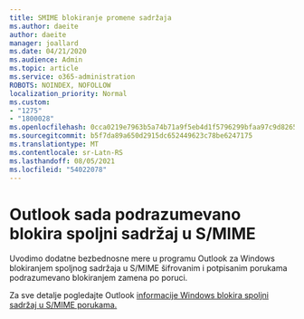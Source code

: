 ```yaml
---
title: SMIME blokiranje promene sadržaja
ms.author: daeite
author: daeite
manager: joallard
ms.date: 04/21/2020
ms.audience: Admin
ms.topic: article
ms.service: o365-administration
ROBOTS: NOINDEX, NOFOLLOW
localization_priority: Normal
ms.custom:
- "1275"
- "1800028"
ms.openlocfilehash: 0cca0219e7963b5a74b71a9f5eb4d1f5796299bfaa97c9d8265dcbf3f641b172
ms.sourcegitcommit: b5f7da89a650d2915dc652449623c78be6247175
ms.translationtype: MT
ms.contentlocale: sr-Latn-RS
ms.lasthandoff: 08/05/2021
ms.locfileid: "54022078"
---
```

# <a name="outlook-will-now-default-block-external-content-in-smime"></a>Outlook sada podrazumevano blokira spoljni sadržaj u S/MIME

Uvodimo dodatne bezbednosne mere u programu Outlook za Windows blokiranjem spoljnog sadržaja u S/MIME šifrovanim i potpisanim porukama podrazumevano blokiranjem zamena po poruci.

Za sve detalje pogledajte Outlook [informacije Windows blokira spoljni sadržaj u S/MIME porukama.](https://support.office.com/article/2d3a4af1-fe41-475f-a888-fc7b997d112e)